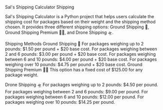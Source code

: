Sal's Shipping Calculator
Shipping

Sal's Shipping Calculator is a Python project that helps users calculate the 
shipping cost for packages based on their weight and the shipping method chosen.
It provides three different shipping options: Ground Shipping 🚚, Ground Shipping Premium 🚚💨, and Drone Shipping 🛸.

Shipping Methods
Ground Shipping 🚚
For packages weighing up to 2 pounds: $1.50 per pound + $20 base cost.
For packages weighing between 2 and 6 pounds: $3.00 per pound + $20 base cost.
For packages weighing between 6 and 10 pounds: $4.00 per pound + $20 base cost.
For packages weighing over 10 pounds: $4.75 per pound + $20 base cost.
Ground Shipping Premium 🚚💨
This option has a fixed cost of $125.00 for any package weight.

Drone Shipping 🛸
For packages weighing up to 2 pounds: $4.50 per pound.
For packages weighing between 2 and 6 pounds: $9.00 per pound.
For packages weighing between 6 and 10 pounds: $12.00 per pound.
For packages weighing over 10 pounds: $14.25 per pound.

